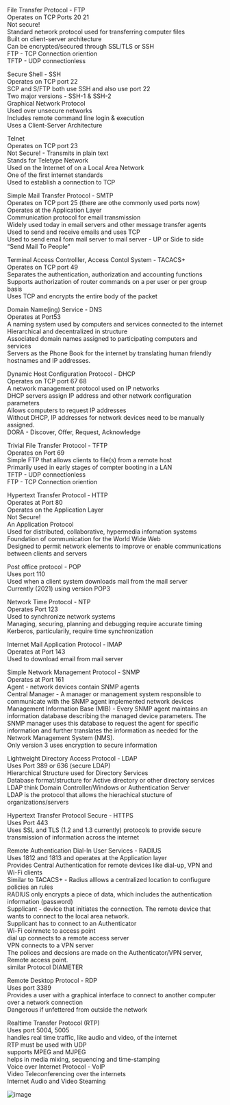 File Transfer Protocol - FTP  
Operates on TCP Ports 20 21  
Not secure!  
Standard network protocol used for transferring computer files  
Built on client-server architecture  
Can be encrypted/secured through SSL/TLS or SSH  
FTP - TCP Connection oriention  
TFTP - UDP connectionless  
  
Secure Shell - SSH  
Operates on TCP port 22  
SCP and S/FTP both use SSH and also use port 22  
Two major versions - SSH-1 & SSH-2  
Graphical Network Protocol  
Used over unsecure networks  
Includes remote command line login & execution  
Uses a Client-Server Architecture  
  
Telnet  
Operates on TCP port 23  
Not Secure! - Transmits in plain text  
Stands for Teletype Network  
Used on the Internet of on a Local Area Network  
One of the first internet standards  
Used to establish a connection to TCP  
  
Simple Mail Transfer Protocol - SMTP  
Operates on TCP port 25 (there are othe commonly used ports now)  
Operates at the Application Layer  
Communication protocol for email transmission  
Widely used today in email servers and other message transfer agents  
Used to send and receive emails and uses TCP  
Used to send email fom mail server to mail server - UP or Side to side  
“Send Mail To People”  
  
Terminal Access Controlller, Access Contol System - TACACS+  
Operates on TCP port 49  
Separates the authentication, authorization and accounting functions  
Supports authorization of router commands on a per user or per group basis  
Uses TCP and encrypts the entire body of the packet  
  
Domain Name(ing) Service - DNS  
Operates at Port53  
A naming system used by computers and services connected to the internet  
Hierarchical and decentralized in structure  
Associated domain names assigned to participating computers and services  
Servers as the Phone Book for the internet by translating human friendly hostnames and IP addresses.  
  
Dynamic Host Configuration Protocol - DHCP  
Operates on TCP port 67 68  
A network management protocol used on IP networks  
DHCP servers assign IP address and other network configuration parameters  
Allows computers to request IP addresses  
Without DHCP, IP addresses for network devices need to be manually assigned.  
DORA - Discover, Offer, Request, Acknowledge  
  
Trivial File Transfer Protocol - TFTP  
Operates on Port 69  
Simple FTP that allows clients to file(s) from a remote host  
Primarily used in early stages of compter booting in a LAN  
TFTP - UDP connectionless  
FTP - TCP Connection oriention  
  
Hypertext Transfer Protocol - HTTP  
Operates at Port 80  
Operates on the Application Layer  
Not Secure!  
An Application Protocol  
Used for distributed, collaborative, hypermedia infomation systems  
Foundation of communication for the World Wide Web  
Designed to permit network elements to improve or enable communications between clients and servers  
  
Post office protocol - POP  
Uses port 110  
Used when a client system downloads mail from the mail server  
Currently (2021) using version POP3  
  
Network Time Protocol - NTP  
Operates Port 123  
Used to synchronize network systems  
Managing, securing, planning and debugging require accurate timing  
Kerberos, particularily, require time synchronization  
  
Internet Mail Application Protocol - IMAP  
Operates at Port 143  
Used to download email from mail server  
  
Simple Network Management Protocol - SNMP  
Operates at Port 161  
Agent - network devices contain SNMP agents  
Central Manager - A manager or management system responsible to communicate with the SNMP agent implemented network devices  
Management Information Base (MIB) - Every SNMP agent maintains an information database describing the managed device parameters. The SNMP manager uses this database to request the agent for specific information and further translates the information as needed for the Network Management System (NMS).  
Only version 3 uses encryption to secure information  
  
Lightweight Directory Access Protocol - LDAP  
Uses Port 389 or 636 (secure LDAP)  
Hierarchical Structure used for Directory Services  
Database format/structure for Active directory or other directory services  
LDAP think Domain Controller/Windows or Authentication Server  
LDAP is the protocol that allows the hierachical stucture of organizations/servers  
  
Hypertext Transfer Protocol Secure - HTTPS  
Uses Port 443  
Uses SSL and TLS (1.2 and 1.3 currently) protocols to provide secure transmission of information across the internet  
  
Remote Authentication Dial-In User Services - RADIUS  
Uses 1812 and 1813 and operates at the Application layer  
Provides Central Authentication for remote devices like dial-up, VPN and Wi-Fi clients  
Similar to TACACS+ - Radius alllows a centralized location to confiugure policies an rules  
RADIUS only encrypts a piece of data, which includes the authentication information (password)  
Supplicant - device that initiates the connection. The remote device that wants to connect to the local area network.  
Supplicant has to connect to an Authenticator  
Wi-Fi coinrnetc to access point  
dial up connects to a remote access server  
VPN connects to a VPN server  
The polices and decsions are made on the Authenticator/VPN server, Remote access point.  
similar Protocol DIAMETER  
  
Remote Desktop Protocol - RDP  
Uses port 3389  
Provides a user with a graphical interface to connect to another computer over a network connection  
Dangerous if unfettered from outside the network  
  
Realtime Transfer Protocol (RTP)  
Uses port 5004, 5005  
handles real time traffic, like audio and video, of the internet  
RTP must be used with UDP  
supports MPEG and MJPEG  
helps in media mixing, sequencing and time-stamping  
Voice over Internet Protocol - VoIP  
Video Teleconferencing over the internets  
Internet Audio and Video Steaming

![image](https://i.imgur.com/VsA4P4S.png)